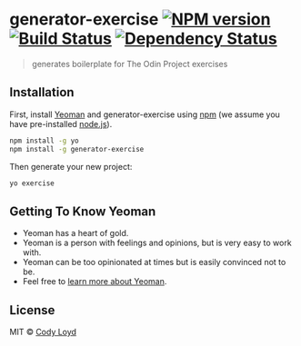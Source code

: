 # generator-exercise [![NPM version][npm-image]][npm-url] [![Build Status][travis-image]][travis-url] [![Dependency Status][daviddm-image]][daviddm-url]

> generates boilerplate for The Odin Project exercises

## Installation

First, install [Yeoman](http://yeoman.io) and generator-exercise using [npm](https://www.npmjs.com/) (we assume you have pre-installed [node.js](https://nodejs.org/)).

```bash
npm install -g yo
npm install -g generator-exercise
```

Then generate your new project:

```bash
yo exercise
```

## Getting To Know Yeoman

- Yeoman has a heart of gold.
- Yeoman is a person with feelings and opinions, but is very easy to work with.
- Yeoman can be too opinionated at times but is easily convinced not to be.
- Feel free to [learn more about Yeoman](http://yeoman.io/).

## License

MIT © [Cody Loyd](codyloyd.com)

[npm-image]: https://badge.fury.io/js/generator-exercise.svg
[npm-url]: https://npmjs.org/package/generator-exercise
[travis-image]: https://travis-ci.org/codyloyd/generator-exercise.svg?branch=master
[travis-url]: https://travis-ci.org/codyloyd/generator-exercise
[daviddm-image]: https://david-dm.org/codyloyd/generator-exercise.svg?theme=shields.io
[daviddm-url]: https://david-dm.org/codyloyd/generator-exercise
